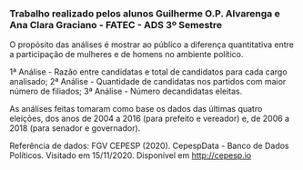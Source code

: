 ### Trabalho realizado pelos alunos Guilherme O.P. Alvarenga e Ana Clara Graciano - FATEC - ADS 3º Semestre

O propósito das análises é mostrar ao público a diferença quantitativa entre a participação de mulheres e de homens no ambiente político. 

1ª  Análise - Razão entre candidatas e total de candidatos para cada cargo analisado;
2ª Análise - Quantidade de candidatas nos partidos com maior número de filiados;
3ª Análise - Número decandidatas eleitas.

As análises feitas tomaram como base os dados das últimas quatro eleições, dos anos de 2004 a 2016 (para prefeito e vereador) e, de 2006 a 2018 (para senador e governador).

Referência de dados:
FGV CEPESP (2020). CepespData - Banco de Dados Políticos. Visitado em 15/11/2020. Disponível em http://cepesp.io
